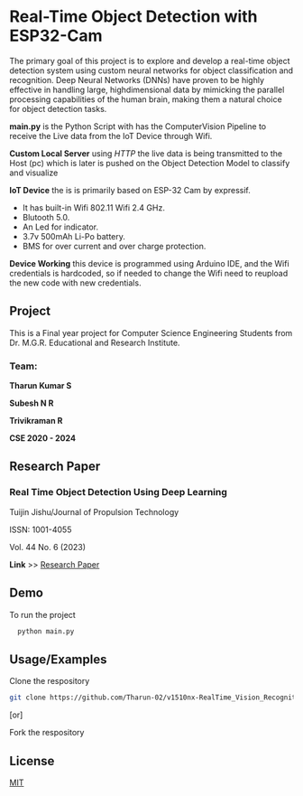 
# Real-Time Object Detection with ESP32-Cam

The primary goal of this project is to explore and develop a real-time object detection system using custom neural networks for object classification and recognition. 
Deep Neural Networks (DNNs) have proven to be highly effective in handling large, highdimensional data by mimicking the parallel processing capabilities of the human brain, making them a natural choice for object detection tasks.


**main.py** is the Python Script with has the ComputerVision Pipeline to receive the Live data from the IoT Device through Wifi.

**Custom Local Server** using *HTTP* the live data is being transmitted to the Host (pc) which is later is pushed on the Object Detection Model to classify and visualize

**IoT Device** the is is primarily based on ESP-32 Cam by expressif. 
* It has built-in Wifi 802.11 Wifi 2.4 GHz.
* Blutooth 5.0.
* An Led for indicator.
* 3.7v 500mAh Li-Po battery.
* BMS for over current and over charge protection.

**Device Working** this device is programmed using Arduino IDE, and the Wifi credentials is hardcoded, so if needed to change the Wifi need to reupload the new code with new credentials.



## Project

This is a Final year project for Computer Science Engineering Students from Dr. M.G.R. Educational and Research Institute.

### Team:

**Tharun Kumar S**

**Subesh N R**

**Trivikraman R**

**CSE 2020 - 2024**
## Research Paper

### Real Time Object Detection Using Deep Learning
Tuijin Jishu/Journal of Propulsion Technology

ISSN: 1001-4055

Vol. 44 No. 6 (2023)

**Link** >> [Research Paper](https://propulsiontechjournal.com/index.php/journal/article/view/4933) 


## Demo

To run the project

```bash
  python main.py
```


## Usage/Examples

Clone the respository
```bash
git clone https://github.com/Tharun-02/v1510nx-RealTime_Vision_Recognition.git
```

[or]

Fork the respository



## License

[MIT](https://choosealicense.com/licenses/mit/)

